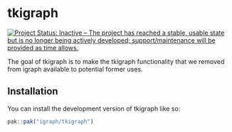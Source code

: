 
# tkigraph

<!-- badges: start -->
[![Project Status: Inactive – The project has reached a stable, usable state but is no longer being actively developed; support/maintenance will be provided as time allows.](https://www.repostatus.org/badges/latest/inactive.svg)](https://www.repostatus.org/#inactive)
<!-- badges: end -->

The goal of tkigraph is to make the tkigraph functionality 
that we removed from igraph available to potential former uses.

## Installation

You can install the development version of tkigraph like so:

``` r
pak::pak("igraph/tkigraph")
```
